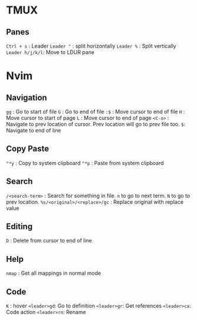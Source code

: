 # TMUX
## Panes
`Ctrl + s` : Leader
`Leader "` : split horizontally
`Leader %` : Split vertically
`Leader h/j/k/l`: Move to LDUR pane

# Nvim
## Navigation

`gg` : Go to start of file
`G` : Go to end of file
`:$` : Move cursor to end of file
`H` : Move cursor to start of page
`L` : Move cursor to end of page
`<C-o>` : Navigate to prev location of cursor. Prev location will go to prev file too. 
`$`: Navigate to end of line

## Copy Paste
`"*y` : Copy to system clipboard
`"*p` : Paste from system clipboard

## Search
`/<search-term>` : Search for something in file. `n` to go to next term. `N` to go to prev location.
`%s/<original>/<replace>/gc` : Replace original with replace value

## Editing
`D` : Delete from cursor to end of line

## Help
`nmap` : Get all mappings in normal mode

## Code 
`K` : hover
`<leader>gd`: Go to definition
`<leader>gr`: Get references
`<leader>ca`: Code action
`<leader>rn`: Rename
